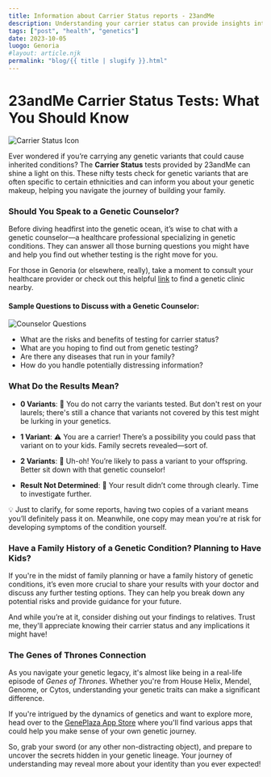 ```yaml
---
title: Information about Carrier Status reports - 23andMe
description: Understanding your carrier status can provide insights into inherited conditions and help you make informed family planning decisions.
tags: ["post", "health", "genetics"]
date: 2023-10-05
luogo: Genoria
#layout: article.njk
permalink: "blog/{{ title | slugify }}.html"
---
```


# 23andMe Carrier Status Tests: What You Should Know

![Carrier Status Icon](https://www.23andme.com/_next/static/media/cs-variant-icon.d700d24a.svg)

Ever wondered if you’re carrying any genetic variants that could cause inherited conditions? The **Carrier Status** tests provided by 23andMe can shine a light on this. These nifty tests check for genetic variants that are often specific to certain ethnicities and can inform you about your genetic makeup, helping you navigate the journey of building your family.

### Should You Speak to a Genetic Counselor?

Before diving headfirst into the genetic ocean, it’s wise to chat with a genetic counselor—a healthcare professional specializing in genetic conditions. They can answer all those burning questions you might have and help you find out whether testing is the right move for you. 

For those in Genoria (or elsewhere, really), take a moment to consult your healthcare provider or check out this helpful [link](https://www.bsgm.org.uk/public-patients-families/) to find a genetic clinic nearby. 

#### Sample Questions to Discuss with a Genetic Counselor:

![Counselor Questions](https://www.23andme.com/_next/static/media/genetic-counselor-graphic-cs.795d88e1.svg)

- What are the risks and benefits of testing for carrier status?
- What are you hoping to find out from genetic testing?
- Are there any diseases that run in your family?
- How do you handle potentially distressing information?

### What Do the Results Mean?

- **0 Variants**: 🎉 You do not carry the variants tested. But don't rest on your laurels; there's still a chance that variants not covered by this test might be lurking in your genetics.
  
- **1 Variant**: ⚠️ You are a carrier! There’s a possibility you could pass that variant on to your kids. Family secrets revealed—sort of.

- **2 Variants**: 🧬 Uh-oh! You’re likely to pass a variant to your offspring. Better sit down with that genetic counselor!

- **Result Not Determined**: 🤷 Your result didn’t come through clearly. Time to investigate further.

💡 Just to clarify, for some reports, having two copies of a variant means you’ll definitely pass it on. Meanwhile, one copy may mean you're at risk for developing symptoms of the condition yourself.

### Have a Family History of a Genetic Condition? Planning to Have Kids?

If you're in the midst of family planning or have a family history of genetic conditions, it’s even more crucial to share your results with your doctor and discuss any further testing options. They can help you break down any potential risks and provide guidance for your future.

And while you’re at it, consider dishing out your findings to relatives. Trust me, they'll appreciate knowing their carrier status and any implications it might have!

### The Genes of Thrones Connection

As you navigate your genetic legacy, it's almost like being in a real-life episode of *Genes of Thrones*. Whether you're from House Helix, Mendel, Genome, or Cytos, understanding your genetic traits can make a significant difference. 

If you're intrigued by the dynamics of genetics and want to explore more, head over to the [GenePlaza App Store](https://www.GenePlaza.com/app-store) where you'll find various apps that could help you make sense of your own genetic journey. 

So, grab your sword (or any other non-distracting object), and prepare to uncover the secrets hidden in your genetic lineage. Your journey of understanding may reveal more about your identity than you ever expected!